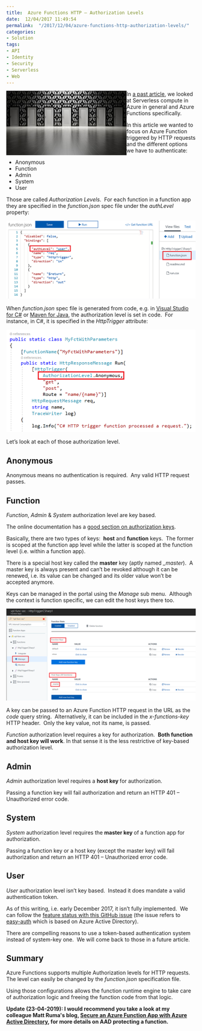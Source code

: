 ```yaml
---
title:  Azure Functions HTTP – Authorization Levels
date:  12/04/2017 11:49:54
permalink:  "/2017/12/04/azure-functions-http-authorization-levels/"
categories:
- Solution
tags:
- API
- Identity
- Security
- Serverless
- Web
---
```

<a href="assets/2017/12/azure-functions-http-authorization-levels/pexels-photo-2775931.jpg"><img style="border:0 currentcolor;float:left;display:inline;background-image:none;" title="pexels-photo-277593[1]" src="assets/2017/12/azure-functions-http-authorization-levels/pexels-photo-2775931_thumb.jpg" alt="pexels-photo-277593[1]" width="320" height="171" align="left" border="0" /></a>In <a href="https://vincentlauzon.com/2017/11/27/serverless-compute-with-azure-functions-getting-started/">a past article</a>, we looked at Serverless compute in Azure in general and Azure Functions specifically.

In this article we wanted to focus on Azure Function triggered by HTTP requests and the different options we have to authenticate:

<ul>
    <li>Anonymous</li>
    <li>Function</li>
    <li>Admin</li>
    <li>System</li>
    <li>User</li>
</ul>

Those are called <em>Authorization Levels</em>.  For each function in a function app they are specified in the <em>function.json</em> spec file under the <em>authLevel</em> property:

<a href="assets/2017/12/azure-functions-http-authorization-levels/image.png"><img style="border:0 currentcolor;display:inline;background-image:none;" title="image" src="assets/2017/12/azure-functions-http-authorization-levels/image_thumb.png" alt="image" border="0" /></a>

When <em>function.json</em> spec file is generated from code, e.g. in <a href="https://docs.microsoft.com/en-us/azure/azure-functions/functions-create-your-first-function-visual-studio">Visual Studio for C#</a> or <a href="https://docs.microsoft.com/en-us/azure/azure-functions/functions-create-first-java-maven">Maven for Java</a>, the authorization level is set in code.  For instance, in C#, it is specified in the <em>HttpTrigger</em> attribute:

<a href="assets/2017/12/azure-functions-http-authorization-levels/image1.png"><img style="border:0 currentcolor;display:inline;background-image:none;" title="image" src="assets/2017/12/azure-functions-http-authorization-levels/image_thumb1.png" alt="image" border="0" /></a>

Let’s look at each of those authorization level.

<h2>Anonymous</h2>

Anonymous means no authentication is required.  Any valid HTTP request passes.

<h2>Function</h2>

<em>Function</em>, <em>Admin</em> &amp; <em>System </em>authorization level are key based.

The online documentation has a <a href="https://docs.microsoft.com/en-us/azure/azure-functions/functions-bindings-http-webhook#authorization-keys" target="_blank" rel="noopener">good section on authorization keys</a>.

Basically, there are two types of keys:  <strong>host</strong> and <strong>function</strong> keys.  The former is scoped at the function app level while the latter is scoped at the function level (i.e. within a function app).

There is a special host key called the <strong>master</strong> key (aptly named <em>_master</em>).  A master key is always present and can’t be revoked although it can be renewed, i.e. its value can be changed and its older value won’t be accepted anymore.

Keys can be managed in the portal using the <em>Manage</em> sub menu.  Although the context is function specific, we can edit the host keys there too.

<a href="assets/2017/12/azure-functions-http-authorization-levels/image2.png"><img style="border:0 currentcolor;display:inline;background-image:none;" title="image" src="assets/2017/12/azure-functions-http-authorization-levels/image_thumb2.png" alt="image" border="0" /></a>

A key can be passed to an Azure Function HTTP request in the URL as the <em>code</em> query string.  Alternatively, it can be included in the <em>x-functions-key</em> HTTP header.  Only the key value, not its name, is passed.

<em>Function </em>authorization level requires a key for authorization.  <strong>Both function and host key will work</strong>. In that sense it is the less restrictive of key-based authorization level.

<h2>Admin</h2>

<em>Admin </em>authorization level requires a <strong>host key </strong>for authorization.

Passing a function key will fail authorization and return an HTTP 401 – Unauthorized error code.

<h2>System</h2>

<em>System </em>authorization level requires the <strong>master key </strong>of a function app for authorization.

Passing a function key or a host key (except the master key) will fail authorization and return an HTTP 401 – Unauthorized error code.

<h2>User</h2>

<em>User </em>authorization level isn’t key based.  Instead it does mandate a valid authentication token.

As of this writing, i.e. early December 2017, it isn’t fully implemented.  We can follow the <a href="https://github.com/Azure/azure-webjobs-sdk-script/issues/33" target="_blank" rel="noopener">feature status with this GitHub issue</a> (the issue refers to <a href="https://easyauth.azurewebsites.net/" target="_blank" rel="noopener">easy-auth</a> which is based on Azure Active Directory).

There are compelling reasons to use a token-based authentication system instead of system-key one.  We will come back to those in a future article.

<h2>Summary</h2>

Azure Functions supports multiple Authorization levels for HTTP requests.  The level can easily be changed by the <em>function.json </em>specification file.

Using those configurations allows the function runtime engine to take care of authorization logic and freeing the function code from that logic.

<strong>Update (23-04-2019):  I would recommend you take a look at my colleague Matt Ruma's blog, <a href="http://www.mattruma.com/secure-an-azure-function-app-with-azure-active-directory/">Secure an Azure Function App with Azure Active Directory</a>, for more details on AAD protecting a function.</strong>